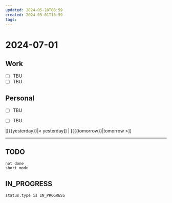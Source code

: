 ```yaml
---
updated: 2024-05-28T08:59
created: 2024-05-01T16:59
tags: 
---
```


# 2024-07-01  

## Work

- [ ] TBU
- [ ] TBU  

## Personal

- [ ] TBU
- [ ] TBU  

  
  
[[{{yesterday}}|< yesterday]] | [[{{tomorrow}}|tomorrow >]]  
  
---  


## TODO
```tasks  
not done  
short mode  
```

## IN_PROGRESS
```tasks  
status.type is IN_PROGRESS
```

